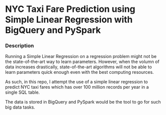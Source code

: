 # NYC Taxi Fare Prediction using Simple Linear Regression with BigQuery and PySpark

### Description
Running a Simple Linear Regression on a regression problem might not be the state-of-the-art way to learn parameters. However, when the volumn of data increases drastically, state-of-the-art algorithms will not be able to learn parameters quick enough even with the best computing resources.

As such, in this repo, I attempt the use of a simple linear regression to predict NYC taxi fares which has over 100 million records per year in a single SQL table.

The data is stored in BigQuery and PySpark would be the tool to go for such big data tasks.

